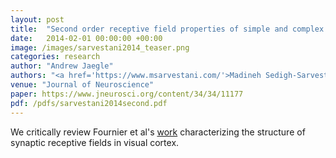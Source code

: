 ```yaml
---
layout: post
title:  "Second order receptive field properties of simple and complex cells support a new standard model"
date:   2014-02-01 00:00:00 +00:00
image: /images/sarvestani2014_teaser.png
categories: research
author: "Andrew Jaegle"
authors: "<a href='https://www.msarvestani.com/'>Madineh Sedigh-Sarvestani</a>, <a href='https://www.researchgate.net/scientific-contributions/Ivan-Fernandez-Lamo-2117620453'>Iván Fernández-Lamo</a>, <strong>Andrew Jaegle</strong>, <a href='https://www.researchgate.net/profile/M_Taylor4'>Morgan Taylor</a>"
venue: "Journal of Neuroscience"
paper: https://www.jneurosci.org/content/34/34/11177
pdf: /pdfs/sarvestani2014second.pdf
---
```

We critically review Fournier et al's <a href="https://www.jneurosci.org/content/34/16/5515">work</a> characterizing the structure of synaptic receptive fields in visual cortex.